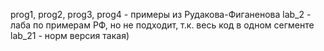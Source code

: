 prog1, prog2, prog3, prog4 - примеры из Рудакова-Фиганенова
lab_2 - лаба по примерам РФ, но не подходит, т.к. весь код в одном сегменте
lab_21 - норм версия такая)